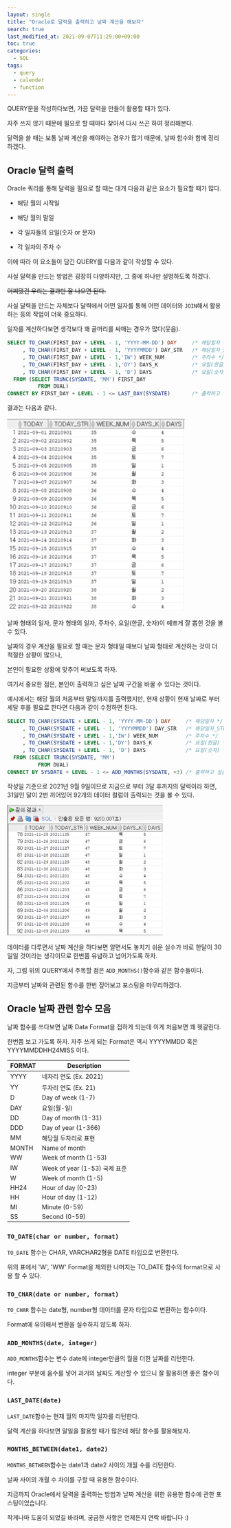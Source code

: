 ```yaml
---
layout: single
title: "Oracle로 달력을 출력하고 날짜 계산을 해보자"
search: true
last_modified_at: 2021-09-07T11:29:00+09:00
toc: true
categories:
  - SQL
tags:
  - query
  - calender
  - function
---
```

QUERY문을 작성하다보면, 가끔 달력을 만들어 활용할 때가 있다.

자주 쓰지 않기 때문에 필요로 할 때마다 찾아서 다시 쓰곤 하여 정리해본다.

달력을 쓸 때는 보통 날짜 계산을 해야하는 경우가 많기 때문에, 날짜 함수와 함께 정리하겠다.

## Oracle 달력 출력

Oracle 쿼리를 통해 달력을 필요로 할 때는 대개 다음과 같은 요소가 필요할 때가 많다.

* 해당 월의 시작일

* 해당 월의 말일

* 각 일자들의 요일(숫자 or 문자)

* 각 일자의 주차 수

이에 따라 이 요소들이 담긴 QUERY를 다음과 같이 작성할 수 있다.

사실 달력을 만드는 방법은 굉장히 다양하지만, 그 중에 하나만 설명하도록 하겠다.

~~어찌됐건 우리는 결과만 잘 나오면 된다.~~

사실 달력을 만드는 자체보다 달력에서 어떤 일자를 통해 어떤 데이터와 `JOIN`해서 활용하는 등의 작업이 더욱 중요하다.

일자를 계산하다보면 생각보다 꽤 골머리를 싸매는 경우가 많다(웃음).

```sql
SELECT TO_CHAR(FIRST_DAY + LEVEL - 1, 'YYYY-MM-DD') DAY     /* 해당일자 */
     , TO_CHAR(FIRST_DAY + LEVEL - 1, 'YYYYMMDD') DAY_STR   /* 해당일자_STRING */
     , TO_CHAR(FIRST_DAY + LEVEL - 1,'IW') WEEK_NUM         /* 주차수 */
     , TO_CHAR(FIRST_DAY + LEVEL - 1,'DY') DAYS_K           /* 요일(한글) */
     , TO_CHAR(FIRST_DAY + LEVEL - 1, 'D') DAYS             /* 요일(숫자) */
  FROM (SELECT TRUNC(SYSDATE, 'MM') FIRST_DAY
          FROM DUAL)
CONNECT BY FIRST_DAY + LEVEL - 1 <= LAST_DAY(SYSDATE)       /* 출력하고 싶은 날짜를 지정 */
```

결과는 다음과 같다.

<img src="\assets\images\typora-user-images\image-20210909165518832.png" alt="image-20210909165518832" style="zoom:120%;" />

날짜 형태의 일자, 문자 형태의 일자, 주차수, 요일(한글, 숫자)이 예쁘게 잘 뽑힌 것을 볼 수 있다.

날짜의 경우 계산을 필요로 할 때는 문자 형태일 때보다 날짜 형태로 계산하는 것이 더 적절한 상황이 많으나,

본인이 필요한 상황에 맞추어 써보도록 하자.

여기서 중요한 점은, 본인이 출력하고 싶은 날짜 구간을 바꿀 수 있다는 것이다.

예시에서는 해당 월의 처음부터 말일까지를 출력했지만, 현재 상황이 현재 날짜로 부터 세달 후를 필요로 한다면 다음과 같이 수정하면 된다.

```sql
SELECT TO_CHAR(SYSDATE + LEVEL - 1, 'YYYY-MM-DD') DAY     /* 해당일자 */
     , TO_CHAR(SYSDATE + LEVEL - 1, 'YYYYMMDD') DAY_STR   /* 해당일자_STRING */
     , TO_CHAR(SYSDATE + LEVEL - 1,'IW') WEEK_NUM         /* 주차수 */
     , TO_CHAR(SYSDATE + LEVEL - 1,'DY') DAYS_K           /* 요일(한글) */
     , TO_CHAR(SYSDATE + LEVEL - 1, 'D') DAYS             /* 요일(숫자) */
  FROM (SELECT TRUNC(SYSDATE, 'MM')
          FROM DUAL)
CONNECT BY SYSDATE + LEVEL - 1 <= ADD_MONTHS(SYSDATE, +3) /* 출력하고 싶은 날짜를 지정 */
```

작성일 기준으로 2021년 9월 9일이므로 지금으로 부터 3달 후까지의 달력이라 하면, 31일인 달이 2번 끼어있어 92개의 데이터 컬럼이 출력되는 것을 볼 수 있다.

![image-20210909171446601](\assets\images\typora-user-images\image-20210909171446601.png)

데이터를 다루면서 날짜 계산을 하다보면 알면서도 놓치기 쉬운 실수가 바로 한달이 30일일 것이라는 생각이므로 한번쯤 유념하고 넘어가도록 하자.

자, 그럼 위의 QUERY에서 주목할 점은 `ADD_MONTHS()`함수와 같은 함수들이다.

지금부터 날짜와 관련된 함수를 한번 짚어보고 포스팅을 마무리하겠다.

## Oracle 날짜 관련 함수 모음

날짜 함수를 쓰다보면 날짜 Data Format을 접하게 되는데 이게 처음보면 꽤 헷갈린다.

한번쯤 보고 가도록 하자. 자주 쓰게 되는 Format은 역시 YYYYMMDD 혹은 YYYYMMDDHH24MISS 이다.

| FORMAT | Description                   |
| ------ | ----------------------------- |
| YYYY   | 네자리 연도 (Ex. 2021)        |
| YY     | 두자리 연도 (Ex. 21)          |
| D      | Day of week (1-7)             |
| DAY    | 요일(월-일)                   |
| DD     | Day of month (1-31)           |
| DDD    | Day of year (1-366)           |
| MM     | 해당월 두자리로 표현          |
| MONTH  | Name of month                 |
| WW     | Week of month (1-53)          |
| IW     | Week of year (1-53) 국제 표준 |
| W      | Week of month (1-5)           |
| HH24   | Hour of day (0-23)            |
| HH     | Hour of day (1-12)            |
| MI     | Minute (0-59)                 |
| SS     | Second (0-59)                 |

### `TO_DATE(char or number, format)`

`TO_DATE` 함수는 CHAR, VARCHAR2형을 DATE 타입으로 변환한다.

위의 표에서 'W', 'WW' Format을 제외한 나머지는 TO_DATE 함수의 format으로 사용 할 수 있다.

### `TO_CHAR(date or number, format)`

`TO_CHAR` 함수는 date형, number형 데이터를 문자 타입으로 변환하는 함수이다.

Format에 유의해서 변환을 실수하지 않도록 하자.

### `ADD_MONTHS(date, integer)`

`ADD_MONTHS`함수는 변수 date에 integer만큼의 월을 더한 날짜를 리턴한다.

integer 부분에 음수를 넣어 과거의 날짜도 계산할 수 있으니 잘 활용하면 좋은 함수이다.

### `LAST_DATE(date)`

`LAST_DATE`함수는 현재 월의 마지막 일자를 리턴한다.

달력 계산을 하다보면 말일을 활용할 때가 많은데 해당 함수를 활용해보자.

### `MONTHS_BETWEEN(date1, date2)`

`MONTHS_BETWEEN`함수는 date1과 date2 사이의 개월 수를 리턴한다.

날짜 사이의 개월 수 차이를 구할 때 유용한 함수이다.



지금까지 Oracle에서 달력을 출력하는 방법과 날짜 계산을 위한 유용한 함수에 관한 포스팅이었습니다.

작게나마 도움이 되었길 바라며, 궁금한 사항은 언제든지 연락 바랍니다 :)